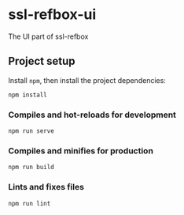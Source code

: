 # ssl-refbox-ui

The UI part of ssl-refbox

## Project setup
Install `npm`, then install the project dependencies: 
```
npm install
```

### Compiles and hot-reloads for development
```
npm run serve
```

### Compiles and minifies for production
```
npm run build
```

### Lints and fixes files
```
npm run lint
```
